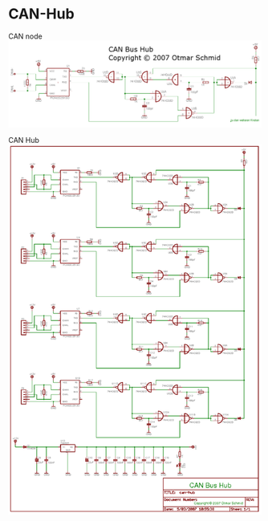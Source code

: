 # CAN-Hub

CAN node
![CAN-Knoten](./can-knoten-gr.png)

CAN Hub
![CAN-Hub](./can-hub1034.png "CAN Hub")

